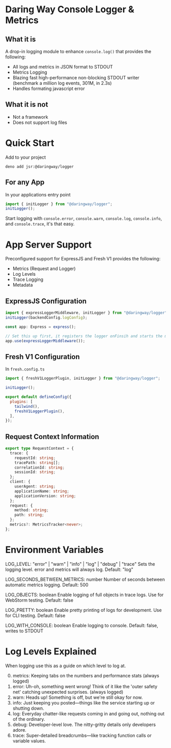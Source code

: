 # Daring Way Console Logger & Metrics

## What it is

A drop-in logging module to enhance `console.log()` that provides the following:

- All logs and metrics in JSON format to STDOUT
- Metrics Logging
- Blazing fast high-performance non-blocking STDOUT writer (benchmark a million
  log events, 301M, in 2.3s)
- Handles formating javascript error

## What it is not

- Not a framework
- Does not support log files

# Quick Start

Add to your project

```
deno add jsr:@daringway/logger
```

## For any App

In your applications entry point

```javascript
import { initLogger } from "@daringway/logger";
initLogger();
```

Start logging with `console.error`, `console.warn`, `console.log`,
`console.info`, and `console.trace`, it's that easy.

# App Server Support

Preconfigured support for ExpressJS and Fresh V1 provides the following:

- Metrics (Request and Logger)
- Log Levels
- Trace Logging
- Metadata

## ExpressJS Configuration

```javascript
import { expressLoggerMiddleware, initLogger } from "@daringway/logger";
initLogger(backendConfig.logConfig);

const app: Express = express();

// Set this up first, it registers the logger onFinsih and starts the metrics timer
app.use(expressLoggerMiddleware());
```

## Fresh V1 Configuration

In `fresh.config.ts`

```javascript
import { freshV1LoggerPlugin, initLogger } from "@daringway/logger";

initLogger();

export default defineConfig({
  plugins: [
    tailwind(),
    freshV1LoggerPlugin(),
  ],
});
```

## Request Context Information

```typescript
export type RequestContext = {
  trace: {
    requestId: string;
    tracePath: string[];
    correlationId: string;
    sessionId: string;
  };
  client: {
    userAgent: string;
    applicationName: string;
    applicationVersion: string;
  };
  request: {
    method: string;
    path: string;
  };
  metrics?: MetricsTracker<never>;
};
```

# Environment Variables

LOG_LEVEL: "error" | "warn" | "info" | "log" | "debug" | "trace" Sets the
logging level. error and metrics will always log. Default: "log"

LOG_SECONDS_BETWEEN_METRICS: number Number of seconds between automatic metrics
logging. Default: 500

LOG_OBJECTS: boolean Enable logging of full objects in trace logs. Use for
WebStorm testing. Default: false

LOG_PRETTY: boolean Enable pretty printing of logs for development. Use for CLI
testing. Default: false

LOG_WITH_CONSOLE: boolean Enable logging to console. Default: false, writes to STDOUT

# Log Levels Explained

When logging use this as a guide on which level to log at.

0. metrics: Keeping tabs on the numbers and performance stats (always logged)
1. error: Uh-oh, something went wrong! Think of it like the 'outer safety net'
   catching unexpected surprises. (always logged)
2. warn: Heads up! Something is off, but we're still okay for now.
3. info: Just keeping you posted—things like the service starting up or shutting
   down.
4. log: Everyday chatter-like requests coming in and going out, nothing out of
   the ordinary.
5. debug: Developer-level love. The nitty-gritty details only developers adore.
6. trace: Super-detailed breadcrumbs—like tracking function calls or variable
   values.
